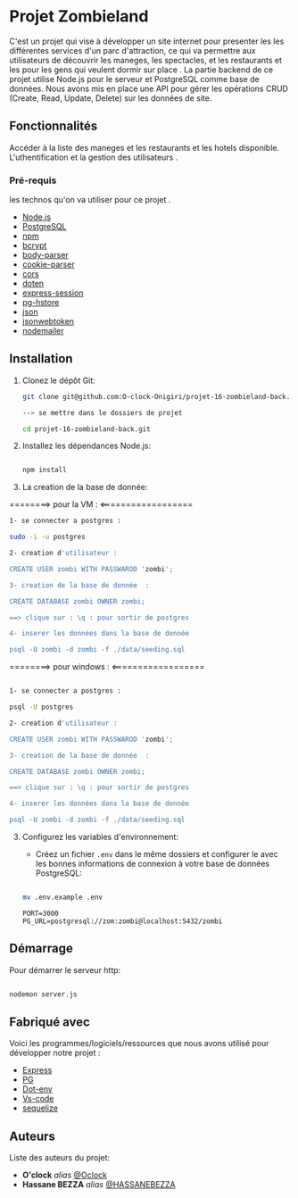 # Projet Zombieland

C'est un projet qui vise à développer un site internet pour presenter les les différentes services d'un parc d'attraction, ce qui va permettre aux utilisateurs de découvrir les maneges, les spectacles, et les restaurants et les pour les gens qui veulent dormir sur place . La partie backend de ce projet utilise Node.js pour le serveur et PostgreSQL comme base de données. Nous avons mis en place une API pour gérer les opérations CRUD (Create, Read, Update, Delete) sur les données de site.

## Fonctionnalités

Accéder à la liste des maneges et les restaurants et les hotels disponible.
L'uthentification et la gestion des utilisateurs .

### Pré-requis

les technos qu'on va utiliser pour ce projet .

- [Node.js](https://nodejs.org/)
- [PostgreSQL](https://www.postgresql.org/)
- [npm](https://www.npmjs.com/)
- [bcrypt](https://www.bcrypt.fr/)
- [body-parser](https://www.npmjs.com/package/body-parser/)
- [cookie-parser](https://www.npmjs.com/package/cookie-parserv/)
- [cors](https://www.npmjs.com/package/cors/)
- [doten](https://www.npmjs.com/package/dotenv/)
- [express-session](https://www.npmjs.com/package/express-session/)
- [pg-hstore](https://www.npmjs.com/package/pg-hstore/)
- [json](https://www.json.org/json-fr.html/)
- [jsonwebtoken](https://www.npmjs.com/package/jsonwebtoken/)
- [nodemailer](https://www.npmjs.com/package/nodemailer)

## Installation

1. Clonez le dépôt Git:

   ```bash
   git clone git@github.com:O-clock-Onigiri/projet-16-zombieland-back.git

   --> se mettre dans le dossiers de projet

   cd projet-16-zombieland-back.git

   ```

2. Installez les dépendances Node.js:

   ```bash

   npm install

   ```

3. La creation de la base de donnée:

========> pour la VM : <==================

```bash
1- se connecter a postgres :

sudo -i -u postgres

2- creation d'utilisateur :

CREATE USER zombi WITH PASSWAROD 'zombi';

3- creation de la base de donnée  :

CREATE DATABASE zombi OWNER zombi;

==> clique sur : \q : pour sortir de postgres

4- inserer les données dans la base de donnée

psql -U zombi -d zombi -f ./data/seeding.sql

```

========> pour windows : <==================

```bash

1- se connecter a postgres :

psql -U postgres

2- creation d'utilisateur :

CREATE USER zombi WITH PASSWAROD 'zombi';

3- creation de la base de donnée  :

CREATE DATABASE zombi OWNER zombi;

==> clique sur : \q : pour sortir de postgres

4- inserer les données dans la base de donnée

psql -U zombi -d zombi -f ./data/seeding.sql

```

3. Configurez les variables d'environnement:

   - Créez un fichier `.env` dans le même dossiers et configurer le avec les bonnes informations de connexion à votre base de données PostgreSQL:

   ```bash

   mv .env.example .env
   ```

   ```
   PORT=3000
   PG_URL=postgresql://zom:zombi@localhost:5432/zombi

   ```

## Démarrage

Pour démarrer le serveur http:

```bash

nodemon server.js

```

## Fabriqué avec

Voici les programmes/logiciels/ressources que nous avons utilisé pour développer notre projet :

- [Express](https://expressjs.com/)
- [PG](https://www.npmjs.com/package/pg)
- [Dot-env](https://www.npmjs.com/package/dotenv)
- [Vs-code](https://code.visualstudio.com/)
- [sequelize](https://sequelize.org/docs/v6/getting-started/)

## Auteurs

Liste des auteurs du projet:

- **O'clock** _alias_ [@Oclock](https://oclock.io/)
- **Hassane BEZZA** _alias_ [@HASSANEBEZZA](https://github.com/HASSANEBEZZA)
